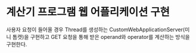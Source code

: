 # 계산기 프로그램 웹 어플리케이션 구현
사용자 요청이 들어올 경우 Thread를 생성하는 CustomWebApplicationServer(미니 톰캣)을 구현하고 
GET 요청을 통해 받은 operand와 operator를 계산하는 방식을 구현한다.
